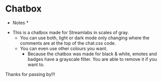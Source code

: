 # Chatbox

* Notes *
- This is a chatbox made for Streamlabs in scales of gray.
  - You can use both, light or dark mode only changing where the comments are at the top of the chat.css code.
  - You can even use other colours you want.
    - Because the chatbox was made for black & white, emotes and badges have a grayscale filter. You are able to remove it if you want to.

Thanks for passing by!!!
